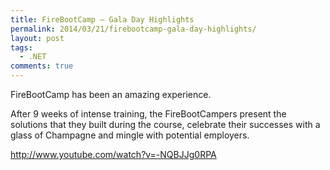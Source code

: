 ```yaml
---
title: FireBootCamp – Gala Day Highlights
permalink: 2014/03/21/firebootcamp-gala-day-highlights/
layout: post
tags:
  - .NET
comments: true
---
```


FireBootCamp has been an amazing experience.

After 9 weeks of intense training, the FireBootCampers present the solutions that they built during the course, celebrate their successes with a glass of Champagne and mingle with potential employers.

http://www.youtube.com/watch?v=-NQBJJg0RPA
